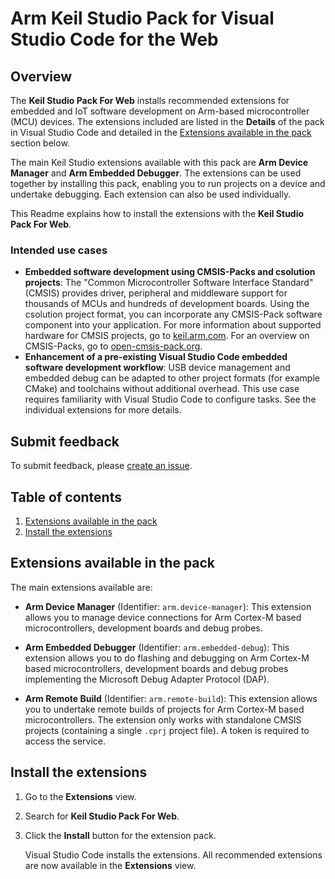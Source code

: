 # Arm Keil Studio Pack for Visual Studio Code for the Web

## Overview

The **Keil Studio Pack For Web** installs recommended extensions for embedded and IoT software development on Arm-based microcontroller (MCU) devices. The extensions included are listed in the **Details** of the pack in Visual Studio Code and detailed in the [Extensions available in the pack](#extensions-available-in-the-pack) section below. 

The main Keil Studio extensions available with this pack are **Arm Device Manager** and **Arm Embedded Debugger**. The extensions can be used together by installing this pack, enabling you to run projects on a device and undertake debugging. Each extension can also be used individually.

This Readme explains how to install the extensions with the **Keil Studio Pack For Web**.

### Intended use cases

- **Embedded software development using CMSIS-Packs and csolution projects**: The "Common Microcontroller Software Interface Standard" (CMSIS) provides driver, peripheral and middleware support for thousands of MCUs and hundreds of development boards. Using the csolution project format, you can incorporate any CMSIS-Pack software component into your application. For more information about supported hardware for CMSIS projects, go to [keil.arm.com](https://www.keil.arm.com/boards/). For an overview on CMSIS-Packs, go to [open-cmsis-pack.org](https://www.open-cmsis-pack.org/index.html).
- **Enhancement of a pre-existing Visual Studio Code embedded software development workflow**: USB device management and embedded debug can be adapted to other project formats (for example CMake) and toolchains without additional overhead. This use case requires familiarity with Visual Studio Code to configure tasks. See the individual extensions for more details.

## Submit feedback

To submit feedback, please [create an issue](https://github.com/Arm-Software/vscode-keil-studio-pack/issues/new/choose).

## Table of contents

1. [Extensions available in the pack](#extensions-available-in-the-pack)
1. [Install the extensions](#install-the-extensions)

## Extensions available in the pack

The main extensions available are:

- **Arm Device Manager** (Identifier: `arm.device-manager`): This extension allows you to manage device connections for Arm Cortex-M based microcontrollers, development boards and debug probes.

- **Arm Embedded Debugger** (Identifier: `arm.embedded-debug`): This extension allows you to do flashing and debugging on Arm Cortex-M based microcontrollers, development boards and debug probes implementing the Microsoft Debug Adapter Protocol (DAP).

- **Arm Remote Build** (Identifier: `arm.remote-build`): This extension allows you to undertake remote builds of projects for Arm Cortex-M based microcontrollers. The extension only works with standalone CMSIS projects (containing a single `.cprj` project file). A token is required to access the service.

## Install the extensions

1. Go to the **Extensions** view.

1. Search for **Keil Studio Pack For Web**.

1. Click the **Install** button for the extension pack.

    Visual Studio Code installs the extensions. All recommended extensions are now available in the **Extensions** view.
